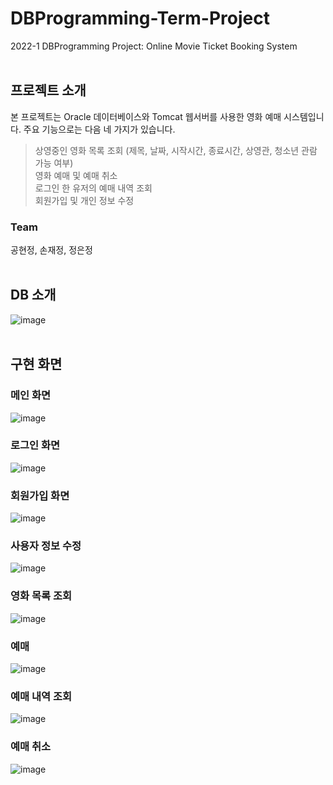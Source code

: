 # DBProgramming-Term-Project
2022-1 DBProgramming Project: Online Movie Ticket Booking System
<br/>
<br/>
## 프로젝트 소개
본 프로젝트는 Oracle 데이터베이스와 Tomcat 웹서버를 사용한 영화 예매 시스템입니다. 주요 기능으로는 다음 네 가지가 있습니다.
> 상영중인 영화 목록 조회 (제목, 날짜, 시작시간, 종료시간, 상영관, 청소년 관람 가능 여부)<br/>
영화 예매 및 예매 취소<br/>
로그인 한 유저의 예매 내역 조회<br/>
회원가입 및 개인 정보 수정
><br/>

### Team
공현정, 손재정, 정은정
<br/><br/>
## DB 소개
![image](https://user-images.githubusercontent.com/100047095/178320052-3c2506f7-c7fe-4db3-84e9-f14dbf57a3fe.png)
<br/><br/>

## 구현 화면
### 메인 화면
![image](https://user-images.githubusercontent.com/100047095/178319245-4982a5cf-0602-4c7c-880e-48e0b1b45c69.png)

### 로그인 화면
![image](https://user-images.githubusercontent.com/100047095/178319280-9c7c354a-251f-48eb-8e27-bc1d0bcff94e.png)

### 회원가입 화면
![image](https://user-images.githubusercontent.com/100047095/178319308-eb65a956-1cf2-47c1-8a4c-491a5b601b78.png)

### 사용자 정보 수정
![image](https://user-images.githubusercontent.com/100047095/178319368-382629a9-cd74-4405-8396-6dedbcbaa6ea.png)

### 영화 목록 조회
![image](https://user-images.githubusercontent.com/100047095/178319471-85ec6685-612c-4db4-adea-7306006965e6.png)

### 예매 
![image](https://user-images.githubusercontent.com/100047095/178319572-61a63db6-17a4-499a-af42-4d21f8a8c187.png)

### 예매 내역 조회
![image](https://user-images.githubusercontent.com/100047095/178319617-96e2cc1d-e721-4866-a006-f739a7e358c5.png)

### 예매 취소
![image](https://user-images.githubusercontent.com/100047095/178319646-59245619-69bb-4cb8-815f-20d1dea0c9f0.png)

